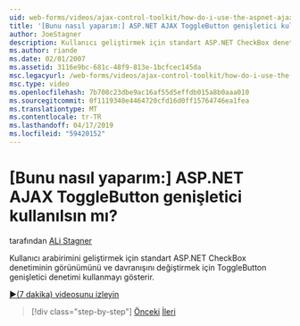 ```yaml
---
uid: web-forms/videos/ajax-control-toolkit/how-do-i-use-the-aspnet-ajax-togglebutton-extender
title: '[Bunu nasıl yaparım:] ASP.NET AJAX ToggleButton genişletici kullanılsın mı? | Microsoft Docs'
author: JoeStagner
description: Kullanıcı geliştirmek için standart ASP.NET CheckBox denetiminin görünümünü ve davranışını değiştirmek için ToggleButton genişletici denetimi arası kullanarak gerçekleştirerek...
ms.author: riande
ms.date: 02/01/2007
ms.assetid: 3116e9bc-681c-48f9-813e-1bcfcec145da
msc.legacyurl: /web-forms/videos/ajax-control-toolkit/how-do-i-use-the-aspnet-ajax-togglebutton-extender
msc.type: video
ms.openlocfilehash: 7b708c23dbe9ac16af55d5effdb015a8b0aaa010
ms.sourcegitcommit: 0f1119340e4464720cfd16d0ff15764746ea1fea
ms.translationtype: MT
ms.contentlocale: tr-TR
ms.lasthandoff: 04/17/2019
ms.locfileid: "59420152"
---
```

# <a name="how-do-i-use-the-aspnet-ajax-togglebutton-extender"></a>[Bunu nasıl yaparım:] ASP.NET AJAX ToggleButton genişletici kullanılsın mı?

tarafından [ALi Stagner](https://github.com/JoeStagner)

Kullanıcı arabirimini geliştirmek için standart ASP.NET CheckBox denetiminin görünümünü ve davranışını değiştirmek için ToggleButton genişletici denetimi kullanmayı gösterir.

[&#9654;(7 dakika) videosunu izleyin](https://channel9.msdn.com/Blogs/ASP-NET-Site-Videos/how-do-i-use-the-aspnet-ajax-togglebutton-extender)

> [!div class="step-by-step"]
> [Önceki](how-do-i-use-the-aspnet-ajax-hovermenu-extender.md)
> [İleri](how-do-i-use-the-aspnet-ajax-dropshadow-extender.md)
